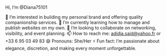 Hi, I’m @Diana75101

👀 I’m interested in building my personal brand and offering quality companionship services.
🌱 I’m currently learning how to manage and publish websites on my own.
💞️ I’m looking to collaborate on networking, visibility, and event planning.
📫 How to reach me: adidja.said@yahoo.fr or +33 6 95 03 49 83
😄 Pronouns: She/Her
⚡ Fun fact: I’m passionate about elegance, discretion, and making every moment unforgettable.
